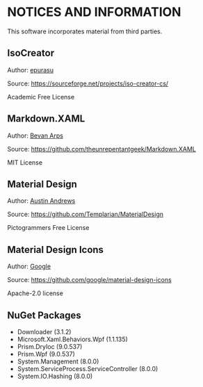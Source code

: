 # NOTICES AND INFORMATION

This software incorporates material from third parties.

## IsoCreator

Author: [epurasu](https://sourceforge.net/u/epurasu/profile/)

Source: <https://sourceforge.net/projects/iso-creator-cs/>

Academic Free License

## Markdown.XAML

Author: [Bevan Arps](https://github.com/theunrepentantgeek)

Source: <https://github.com/theunrepentantgeek/Markdown.XAML>

MIT License

## Material Design

Author: [Austin Andrews](https://github.com/Templarian)

Source: <https://github.com/Templarian/MaterialDesign>

Pictogrammers Free License

## Material Design Icons

Author: [Google](https://github.com/google)

Source: <https://github.com/google/material-design-icons>

Apache-2.0 license

## NuGet Packages

- Downloader (3.1.2)
- Microsoft.Xaml.Behaviors.Wpf (1.1.135)
- Prism.DryIoc (9.0.537)
- Prism.Wpf (9.0.537)
- System.Management (8.0.0)
- System.ServiceProcess.ServiceController (8.0.0)
- System.IO.Hashing (8.0.0)
